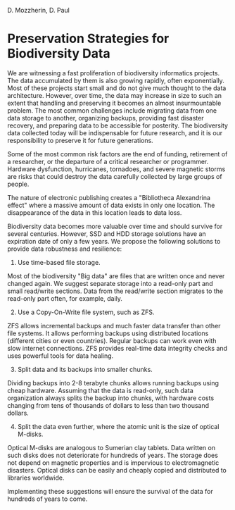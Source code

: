 D. Mozzherin, D. Paul

# Preservation Strategies for Biodiversity Data

We are witnessing a fast proliferation of biodiversity informatics projects.
The data accumulated by them is also growing rapidly, often exponentially.
Most of these projects start small and do not give much thought to the data architecture.
However, over time, the data may increase in size to such an extent that handling and preserving it becomes an almost insurmountable problem.
The most common challenges include migrating data from one data storage to another, organizing backups, providing fast disaster recovery, and preparing data to be accessible for posterity.
The biodiversity data collected today will be indispensable for future research, and it is our responsibility to preserve it for future generations.

Some of the most common risk factors are the end of funding, retirement of a researcher, or the departure of a critical researcher or programmer.
Hardware dysfunction, hurricanes, tornadoes, and severe magnetic storms are risks that could destroy the data carefully collected by large groups of people.

The nature of electronic publishing creates a "Bibliotheca Alexandrina effect" where a massive amount of data exists in only one location.
The disappearance of the data in this location leads to data loss.

Biodiversity data becomes more valuable over time and should survive for several centuries.
However, SSD and HDD storage solutions have an expiration date of only a few years.
We propose the following solutions to provide data robustness and resilience:

1. Use time-based file storage.

Most of the biodiversity "Big data" are files that are written once and never changed again.
We suggest separate storage into a read-only part and small read/write sections.
Data from the read/write section migrates to the read-only part often, for example, daily.

2. Use a Copy-On-Write file system, such as ZFS.

ZFS allows incremental backups and much faster data transfer than other file systems.
It allows performing backups using distributed locations (different cities or even countries).
Regular backups can work even with slow internet connections.
ZFS provides real-time data integrity checks and uses powerful tools for data healing.

3. Split data and its backups into smaller chunks.

Dividing backups into 2-8 terabyte chunks allows running backups using cheap hardware.
Assuming that the data is read-only, such data organization always splits the backup into chunks, with hardware costs changing from tens of thousands of dollars to less than two thousand dollars.

4. Split the data even further, where the atomic unit is the size of optical M-disks.

Optical M-disks are analogous to Sumerian clay tablets.
Data written on such disks does not deteriorate for hundreds of years.
The storage does not depend on magnetic properties and is impervious to electromagnetic disasters.
Optical disks can be easily and cheaply copied and distributed to libraries worldwide.

Implementing these suggestions will ensure the survival of the data for hundreds of years to come.
